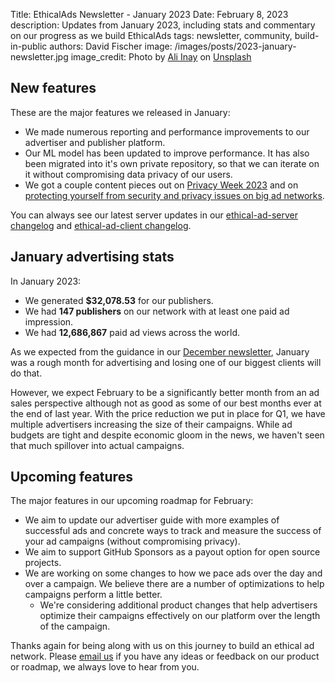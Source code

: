 Title: EthicalAds Newsletter - January 2023
Date: February 8, 2023
description: Updates from January 2023, including stats and commentary on our progress as we build EthicalAds
tags: newsletter, community, build-in-public
authors: David Fischer
image: /images/posts/2023-january-newsletter.jpg
image_credit: <span>Photo by <a href="https://unsplash.com/fr/@inayali?utm_source=unsplash&utm_medium=referral&utm_content=creditCopyText">Ali Inay</a> on <a href="https://unsplash.com/photos/yNaGxHqjOuw?utm_source=unsplash&utm_medium=referral&utm_content=creditCopyText">Unsplash</a></span>



## New features

These are the major features we released in January:

* We made numerous reporting and performance improvements
  to our advertiser and publisher platform.
* Our ML model has been updated to improve performance. It has also been migrated into it's own private repository, so that we can iterate on it without compromising data privacy of our users. 
* We got a couple content pieces out on [Privacy Week 2023]({filename}../posts/2023-data-privacy-week.md)
  and on [protecting yourself from security and privacy issues on big ad networks](#).

<!-- IMPORTANT: Update with link when we merge the ad blocker post -->


You can always see our latest server updates in our [ethical-ad-server changelog](https://ethical-ad-server.readthedocs.io/en/latest/developer/changelog.html) and [ethical-ad-client changelog](https://ethical-ad-client.readthedocs.io/en/latest/changelog.html).


## January advertising stats

[comment]: https://server.ethicalads.io/publisher/all/report/?start_date=2023-01-01&end_date=2023-01-31&campaign_type=paid&revenue_share_percentage=All+shares&sort=name

In January 2023:

* We generated **$32,078.53** for our publishers.
* We had **147 publishers** on our network with at least one paid ad impression.
* We had **12,686,867** paid ad views across the world.

As we expected from the guidance in our [December newsletter]({filename}../posts/newsletter-december-2022.md),
January was a rough month for advertising and losing one of our biggest clients will do that.

However, we expect February to be a significantly better month from an ad sales perspective
although not as good as some of our best months ever at the end of last year.
With the price reduction we put in place for Q1, we have multiple advertisers
increasing the size of their campaigns.
While ad budgets are tight and despite economic gloom in the news,
we haven't seen that much spillover into actual campaigns.


## Upcoming features

The major features in our upcoming roadmap for February:

* We aim to update our advertiser guide with more examples of successful ads
  and concrete ways to track and measure the success of your ad campaigns
  (without compromising privacy).
* We aim to support GitHub Sponsors as a payout option for open source projects.
* We are working on some changes to how we pace ads over the day and over a campaign.
  We believe there are a number of optimizations to help campaigns perform a little better.
  * We're considering additional product changes that help advertisers optimize their campaigns effectively on our platform over the length of the campaign.

Thanks again for being along with us on this journey to build an ethical ad network.
Please [email us](mailto:ads@ethicalads.io) if you have any ideas or feedback on our product or roadmap,
we always love to hear from you.
